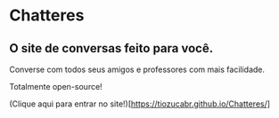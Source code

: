 # Chatteres
## O site de conversas feito para você.


Converse com todos seus amigos e professores com mais facilidade.

Totalmente open-source!

(Clique aqui para entrar no site!)[https://tiozucabr.github.io/Chatteres/]
